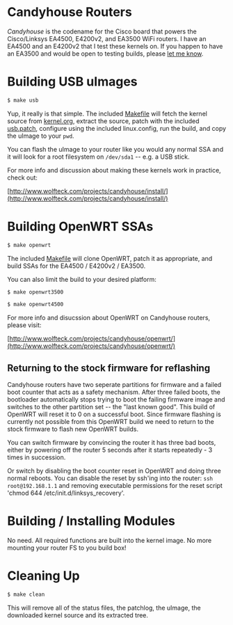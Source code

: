 # Candyhouse Routers

_Candyhouse_ is the codename for the Cisco board that powers the Cisco/Linksys EA4500, E4200v2, and EA3500 WiFi routers.  I have an EA4500 and an E4200v2 that I test these kernels on.  If you happen to have an EA3500 and would be open to testing builds, please [let me know](mailto:randall.will@gmail.com?subject=Candyhouse-Linux).

# Building USB uImages

```bash
$ make usb
```

Yup, it really is that simple.  The included [Makefile](Makefile) will fetch the kernel source from [kernel.org](http://kernel.org), extract the source, patch with the included [usb.patch](patches/usb.patch), configure using the included linux.config, run the build, and copy the uImage to your `pwd`.

You can flash the uImage to your router like you would any normal SSA and it will look for a root filesystem on `/dev/sda1` -- e.g. a USB stick.

For more info and discussion about making these kernels work in practice, check out:

[http://www.wolfteck.com/projects/candyhouse/install/](http://www.wolfteck.com/projects/candyhouse/install/)

# Building OpenWRT SSAs

```bash
$ make openwrt
```

The included [Makefile](Makefile) will clone OpenWRT, patch it as appropriate, and build SSAs for the EA4500 / E4200v2 / EA3500.

You can also limit the build to your desired platform:

```bash
$ make openwrt3500
```

```bash
$ make openwrt4500
```

For more info and disucssion about OpenWRT on Candyhouse routers, please visit:

[http://www.wolfteck.com/projects/candyhouse/openwrt/](http://www.wolfteck.com/projects/candyhouse/openwrt/)

## Returning to the stock firmware for reflashing

Candyhouse routers have two seperate partitions for firmware and a failed boot counter that acts as a safety mechanism. After three failed boots, the bootloader automatically stops trying to boot the failing firmware image and switches to the other partition set -- the "last known good". This build of OpenWRT will reset it to 0 on a successful boot. Since firmware flashing is currently not possible from this OpenWRT build we need to return to the stock firmware to flash new OpenWRT builds.

You can switch firmware by convincing the router it has three bad boots, either by powering off the router 5 seconds after it starts repeatedly - 3 times in succession.

Or switch by disabling the boot counter reset in OpenWRT and doing three normal reboots. You can disable the reset by ssh'ing into the router: `ssh root@192.168.1.1` and removing executable permissions for the reset script 'chmod 644 /etc/init.d/linksys_recovery'. 


# Building / Installing Modules

No need.  All required functions are built into the kernel image.  No more mounting your router FS to you build box!

# Cleaning Up

```bash
$ make clean
```

This will remove all of the status files, the patchlog, the uImage, the downloaded kernel source and its extracted tree.
